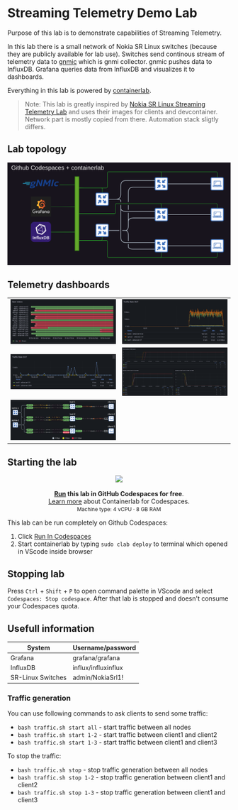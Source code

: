 # Streaming Telemetry Demo Lab

Purpose of this lab is to demonstrate capabilities of Streaming Telemetry. 

In this lab there is a small network of Nokia SR Linux switches (because they are publicly available for lab use). Switches send continous stream of telemetry data to [gnmic](https://gnmic.openconfig.net/) which is gnmi collector. gnmic pushes data to InfluxDB. Grafana queries data from InfluxDB and visualizes it to dashboards.

Everything in this lab is powered by [containerlab](https://containerlab.dev/).

> Note: This lab is greatly inspired by [Nokia SR Linux Streaming Telemetry Lab](https://github.com/srl-labs/srl-telemetry-lab) and uses their images for clients and devcontainer. Network part is mostly copied from there. Automation stack sligtly differs.

## Lab topology

![](pictures/image-13.png)


## Telemetry dashboards

<table style="border: none;">
  <tr>
    <td><img src="pictures/image-2.png"/></td>
    <td><img src="pictures/image-3.png"/></td>
  </tr>
  <tr>
    <td><img src="pictures/image-5.png"/></td>
    <td><img src="pictures/image-7.png"/></td>
  </tr>
  <tr>
    <td><img src="pictures/image-14.png"/></td>
    <td></td>
  </tr>
</table>


## Starting the lab

<div align=center markdown>
<a href="https://codespaces.new/JaakkoRautanen/telemetry-demo?quickstart=1">
<img src="https://gitlab.com/rdodin/pics/-/wikis/uploads/d78a6f9f6869b3ac3c286928dd52fa08/run_in_codespaces-v1.svg?sanitize=true" style="width:50%"/></a>

**[Run](https://codespaces.new/JaakkoRautanen/telemetry-demo?quickstart=1) this lab in GitHub Codespaces for free**.  
[Learn more](https://containerlab.dev/manual/codespaces) about Containerlab for Codespaces.  
<small>Machine type: 4 vCPU · 8 GB RAM</small>
</div>

This lab can be run completely on Github Codespaces:

1. Click [Run In Codespaces](https://codespaces.new/JaakkoRautanen/telemetry-demo?quickstart=1)
2. Start containerlab by typing ```sudo clab deploy``` to terminal which opened in VScode inside browser

## Stopping lab

Press `Ctrl` + `Shift` + `P` to open command palette in VScode and select `Codespaces: Stop codespace`. After that lab is stopped and doesn't consume your Codespaces quota.

## Usefull information

| System                | Username/password     |
|-----------------------|-----------------------|
| Grafana               | grafana/grafana       |
| InfluxDB              | influx/influxinflux   |
| SR-Linux Switches     | admin/NokiaSrl1!      |

### Traffic generation

You can use following commands to ask clients to send some traffic:
- `bash traffic.sh start all` - start traffic between all nodes
- `bash traffic.sh start 1-2` - start traffic between client1 and client2
- `bash traffic.sh start 1-3` - start traffic between client1 and client3
  
To stop the traffic:

- `bash traffic.sh stop` - stop traffic generation between all nodes
- `bash traffic.sh stop 1-2` - stop traffic generation between client1 and client2
- `bash traffic.sh stop 1-3` - stop traffic generation between client1 and client3